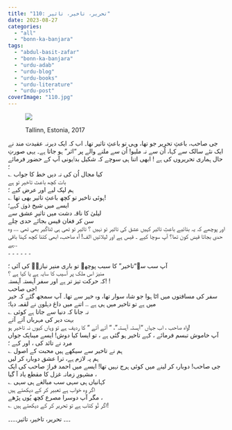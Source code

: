 ```yaml
---
title: "110: تحریر، تاخیر، تاثیر"
date: 2023-08-27
categories: 
  - "all"
  - "bonn-ka-banjara"
tags: 
  - "abdul-basit-zafar"
  - "bonn-ka-banjara"
  - "urdu-adab"
  - "urdu-blog"
  - "urdu-books"
  - "urdu-literature"
  - "urdu-post"
coverImage: "110.jpg"
---
```


<figure>

![](images/110-300x182.jpg)

<figcaption>

Tallinn, Estonia, 2017

</figcaption>

</figure>

جی صاحب، باعثِ تحریر جو تھا، وہی تو باعثِ تاثیر تھا۔ اب کہ ایک دیرنہ عقیدت مند نے ایک نئے سالک سے کہا، اُن سے نہ ملیو! اُن سے ملنے والے پر “اثر” ہو جاتا ہے۔ یہی صورتِ حال ہماری تحریروں کی ہے ! ابھی اتنا ہی سوچے کہ شکیل بداؔیونی آپ کے حضور فرمائے ؛  
؎ کیا مجال اُن کی نہ دیں خط کا جواب  
بات کچھ باعث تاخیر تو ہے  
ہم لپک لیے اور عرض کیے ؛  
؎ ہوئی تاخیر تو کچھ باعثِ تاثیر بھی تھا!  
ایسے میں شیخ ذوقؔ کہے؛  
لیلیٰ کا ناقہ دشت میں تاثیرِ عشق سے  
سن کر فغان قیس بجائے حدی چلے  
اور پوچھے کہ یہ بتائیے باعثِ تاثیر کہیں عشق کی تاثیر تو نہیں ؟ تاثیر تو تھی ہی ثناگیر بھی تھی … وہ حدی بجاتا قیسؔ کون تھا؟ آپ سوچا کیے ۔ قیس ہے اور لیلائیں الف! آہ صاحب، ابھی کتنا کچھ کہنا باقی ہے..  
۔ ۔ ۔ ۔ ۔ ۔

آپ سب سے“تاخیر” کا سبب پوچھے تو باری منیر نیازیؔ کی آئی ؛  
منیرؔ اس ملک پر آسیب کا سایہ ہے یا کیا ہے ؟  
کہ حرکت تیز تر ہے اور سفر آہستہ آہستہ! !  
جی صاحب!  
سفر کی مسافتوں میں اٹا ہوا جو شاہ سوار تھا، وہ خیر سے تھا۔ آپ سمجھ گئے کہ خیر میں ہے تو تاخیر میں ہی ہے .. اتنے میں داغ دہلویؔ نے لقمہ دیا؛  
؎ نہ جانا کہ دنیا سے جاتا ہے کوئی  
بہت دیر کی مہرباں آتے آتے  
واہ صاحب ، اب جہاں “آہستہ آہستہ”، “ آتے آتے “ کا ردیف ہے تو وہاں کیوں نہ تاخیر ہو!  
آپ خاموش تبسم فرمائے ، کہے تاخیر ہو گئی ہے ، تو ایسا کیا دوش! ایسے میںایک جواں مرد نے تائد کی ، اور کہے ؛  
؎ ہم نے تاخیر سے سیکھے ہیں محبت کے اصول  
ہم پہ لازم ہے، ترا عشق دوبارہ کر لیں  
جی صاحب! دوبارہ کر لینے میں کوئی ہرج نہیں تھا! ایسے میں احمد فرازؔ صاحب کی ایک مشہورِ زمانہ غزل کا مقطع یاد آ گیا ،  
؎ کہانیاں ہی سہی سب مبالغے ہی سہی  
اگر وہ خواب ہے تعبیر کر کے دیکھتے ہیں  
مگر آپ دوسرا مصرع کچھ یُوں پڑھے ،  
؎ اگر تُو کتاب ہے تو تحریر کر کے دیکھتے ہیں!

۔۔۔ تحریر، تاخیر، تاثیر۔۔۔۔
